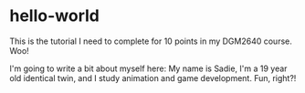# hello-world
This is the tutorial I need to complete for 10 points in my DGM2640 course. Woo!


I'm going to write a bit about myself here: My name is Sadie, I'm a 19 year old identical twin, and I
study animation and game development. Fun, right?!

